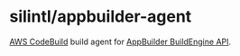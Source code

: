 # silintl/appbuilder-agent #

[AWS CodeBuild](https://aws.amazon.com/codebuild/) build agent for [AppBuilder BuildEngine API](/sillsdev/appbuilder-buildengine-api).
